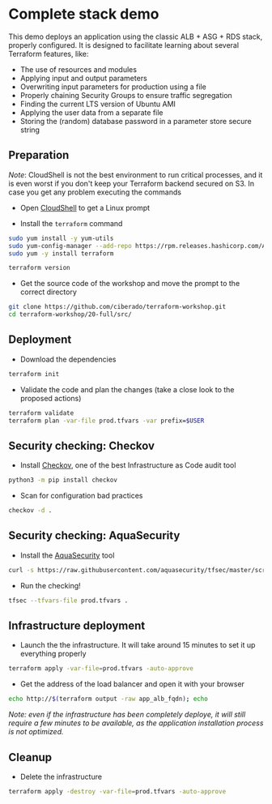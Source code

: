 # Complete stack demo

This demo deploys an application using the classic ALB + ASG + RDS stack, properly configured.
It is designed to facilitate learning about several Terraform features, like:

* The use of resources and modules
* Applying input and output parameters
* Overwriting input parameters for production using a file
* Properly chaining Security Groups to ensure traffic segregation
* Finding the current LTS version of Ubuntu AMI
* Applying the user data from a separate file
* Storing the (random) database password in a parameter store secure string

## Preparation

*Note*: CloudShell is not the best environment to run critical processes, and it is even worst if you don't
keep your Terraform backend secured on S3. In case you get any problem executing the commands



* Open [CloudShell](https://us-east-1.console.aws.amazon.com/cloudshell/home?region=us-east-1) to get a Linux prompt

* Install the `terraform` command

```bash
sudo yum install -y yum-utils
sudo yum-config-manager --add-repo https://rpm.releases.hashicorp.com/AmazonLinux/hashicorp.repo
sudo yum -y install terraform

terraform version
```

* Get the source code of the workshop and move the prompt to the correct directory

```bash
git clone https://github.com/ciberado/terraform-workshop.git
cd terraform-workshop/20-full/src/
```

## Deployment

* Download the dependencies

```bash
terraform init
```

* Validate the code and plan the changes (take a close look to the proposed actions)

```bash
terraform validate
terraform plan -var-file prod.tfvars -var prefix=$USER
```

## Security checking: Checkov

* Install [Checkov](https://www.checkov.io/), one of the best Infrastructure as Code audit tool

```bash
python3 -m pip install checkov
```

* Scan for configuration bad practices

```bash
checkov -d .
```

## Security checking: AquaSecurity

* Install the [AquaSecurity](https://github.com/aquasecurity/tfsec) tool

```bash
curl -s https://raw.githubusercontent.com/aquasecurity/tfsec/master/scripts/install_linux.sh | bash
```

* Run the checking!

```bash
tfsec --tfvars-file prod.tfvars .
```

## Infrastructure deployment

* Launch the the infrastructure. It will take around 15 minutes to set it up everything properly

```bash
terraform apply -var-file=prod.tfvars -auto-approve
```

* Get the address of the load balancer and open it with your browser

```bash
echo http://$(terraform output -raw app_alb_fqdn); echo
```

*Note: even if the infrastructure has been completely deploye, it will still require a few
minutes to be available, as the application installation process is not optimized.*

## Cleanup

* Delete the infrastructure

```bash
terraform apply -destroy -var-file=prod.tfvars -auto-approve
```
